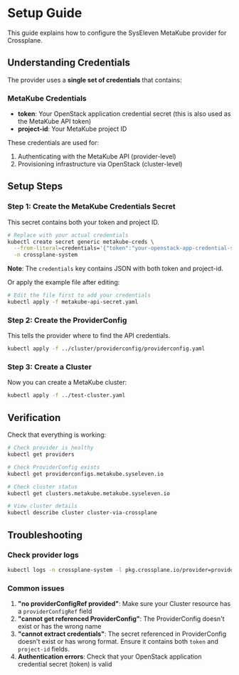 # Setup Guide

This guide explains how to configure the SysEleven MetaKube provider for Crossplane.

## Understanding Credentials

The provider uses a **single set of credentials** that contains:

### MetaKube Credentials
- **token**: Your OpenStack application credential secret (this is also used as the MetaKube API token)
- **project-id**: Your MetaKube project ID

These credentials are used for:
1. Authenticating with the MetaKube API (provider-level)
2. Provisioning infrastructure via OpenStack (cluster-level)

## Setup Steps

### Step 1: Create the MetaKube Credentials Secret

This secret contains both your token and project ID.

```bash
# Replace with your actual credentials
kubectl create secret generic metakube-creds \
  --from-literal=credentials='{"token":"your-openstack-app-credential-secret","project-id":"your-project-id"}' \
  -n crossplane-system
```

**Note**: The `credentials` key contains JSON with both token and project-id.

Or apply the example file after editing:
```bash
# Edit the file first to add your credentials
kubectl apply -f metakube-api-secret.yaml
```

### Step 2: Create the ProviderConfig

This tells the provider where to find the API credentials.

```bash
kubectl apply -f ../cluster/providerconfig/providerconfig.yaml
```

### Step 3: Create a Cluster

Now you can create a MetaKube cluster:

```bash
kubectl apply -f ../test-cluster.yaml
```

## Verification

Check that everything is working:

```bash
# Check provider is healthy
kubectl get providers

# Check ProviderConfig exists
kubectl get providerconfigs.metakube.syseleven.io

# Check cluster status
kubectl get clusters.metakube.metakube.syseleven.io

# View cluster details
kubectl describe cluster cluster-via-crossplane
```

## Troubleshooting

### Check provider logs
```bash
kubectl logs -n crossplane-system -l pkg.crossplane.io/provider=provider-syseleven-metakube -f
```

### Common issues

1. **"no providerConfigRef provided"**: Make sure your Cluster resource has a `providerConfigRef` field
2. **"cannot get referenced ProviderConfig"**: The ProviderConfig doesn't exist or has the wrong name
3. **"cannot extract credentials"**: The secret referenced in ProviderConfig doesn't exist or has wrong format. Ensure it contains both `token` and `project-id` fields.
4. **Authentication errors**: Check that your OpenStack application credential secret (token) is valid
